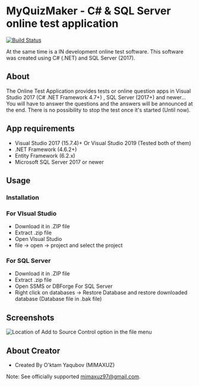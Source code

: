 # MyQuizMaker - C# & SQL Server online test application

[![Build Status](https://dev.azure.com/dnceng/internal/_apis/build/status/dotnet/corefx/corefx-official?branchName=master)](https://dev.azure.com/dnceng/internal/_build/latest?definitionId=283&branchName=master)

At the same time is a IN development online test software. This software was created using C# (.NET) and SQL Server (2017).

## About

The Online Test Application provides tests or online question apps in Visual Studio 2017 (C# .NET Framework 4.7+) , SQL Server (2017+) and newer... 
You will have to answer the questions and the answers will be announced at the end. There is no possibility to stop the test once it's started (Until now).

## App requirements
* Visual Studio 2017 (15.7.4)+ Or Visual Studio 2019 (Tested both of them)
* .NET Framework (4.6.2+)
* Entity Framework (6.2.x)
* Microsoft SQL Server 2017 or newer


## Usage
### Installation
### For VIsual Studio
* Download it in .ZIP file
* Extract .zip file
* Open VIsual Studio
* file -> open -> project and select the project
### For SQL Server
* Download it in .ZIP file
* Extract .zip file
* Open SSMS or DBForge For SQL Server
* Right click on databases -> Restore Database and restore downloaded database (Database file in .bak file)
## Screenshots
![Location of Add to Source Control option in the file menu](images/add-to-source-control.png)

## About Creator
- Created By O'ktam Yaqubov (MIMAXUZ)

Note: See officially supported [mimaxuz97@gmail.com](https://github.com/mimaxuz).
